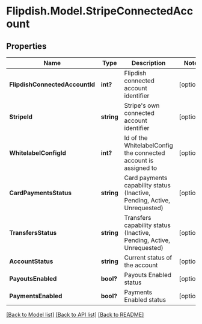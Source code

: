 # Flipdish.Model.StripeConnectedAccount
## Properties

Name | Type | Description | Notes
------------ | ------------- | ------------- | -------------
**FlipdishConnectedAccountId** | **int?** | Flipdish connected account identifier | [optional] 
**StripeId** | **string** | Stripe&#39;s own connected account identifier | [optional] 
**WhitelabelConfigId** | **int?** | Id of the WhitelabelConfig the connected account is assigned to | [optional] 
**CardPaymentsStatus** | **string** | Card payments capability status (Inactive, Pending, Active, Unrequested) | [optional] 
**TransfersStatus** | **string** | Transfers capability status (Inactive, Pending, Active, Unrequested) | [optional] 
**AccountStatus** | **string** | Current status of the account | [optional] 
**PayoutsEnabled** | **bool?** | Payouts Enabled status | [optional] 
**PaymentsEnabled** | **bool?** | Payments Enabled status | [optional] 

[[Back to Model list]](../README.md#documentation-for-models) [[Back to API list]](../README.md#documentation-for-api-endpoints) [[Back to README]](../README.md)


